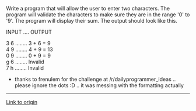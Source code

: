 Write a program that will allow the user to enter two characters. The program will validate the characters to make sure they are in the range '0' to '9'. The program will display their sum. The output should look like this.

INPUT .... OUTPUT

3 6 ........ 3 + 6 = 9  
4 9 ........      4 + 9 = 13  
0 9 ........ 0 + 9 = 9  
g 6 ........ Invalid  
7 h ........ Invalid

* thanks to frenulem for the challenge at /r/dailyprogrammer_ideas .. please ignore the dots :D .. it was messing with the formatting actually

---

[Link to origin](https://www.reddit.com/r/dailyprogrammer/txl9v)